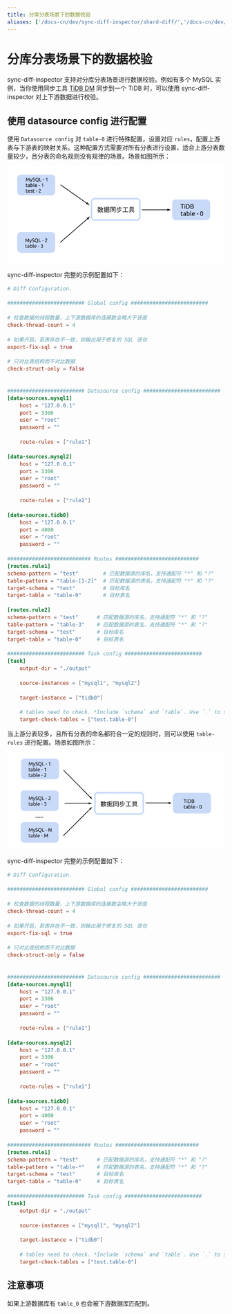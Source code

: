 ```yaml
---
title: 分库分表场景下的数据校验
aliases: ['/docs-cn/dev/sync-diff-inspector/shard-diff/','/docs-cn/dev/reference/tools/sync-diff-inspector/shard-diff/']
---
```


# 分库分表场景下的数据校验

sync-diff-inspector 支持对分库分表场景进行数据校验。例如有多个 MySQL 实例，当你使用同步工具 [TiDB DM](https://docs.pingcap.com/zh/tidb-data-migration/stable/overview) 同步到一个 TiDB 时，可以使用 sync-diff-inspector 对上下游数据进行校验。

## 使用 datasource config 进行配置

使用 `Datasource config` 对 `table-0` 进行特殊配置，设置对应 `rules`，配置上游表与下游表的映射关系。这种配置方式需要对所有分表进行设置，适合上游分表数量较少，且分表的命名规则没有规律的场景。场景如图所示：

![shard-table-sync-1](/media/shard-table-sync-1.png)

sync-diff-inspector 完整的示例配置如下：

```toml
# Diff Configuration.

######################### Global config #########################

# 检查数据的线程数量，上下游数据库的连接数会略大于该值
check-thread-count = 4

# 如果开启，若表存在不一致，则输出用于修复的 SQL 语句
export-fix-sql = true

# 只对比表结构而不对比数据
check-struct-only = false


######################### Datasource config #########################
[data-sources.mysql1]
    host = "127.0.0.1"
    port = 3306
    user = "root"
    password = ""

    route-rules = ["rule1"]

[data-sources.mysql2]
    host = "127.0.0.1"
    port = 3306
    user = "root"
    password = ""

    route-rules = ["rule2"]

[data-sources.tidb0]
    host = "127.0.0.1"
    port = 4000
    user = "root"
    password = ""

########################### Routes ###########################
[routes.rule1]
schema-pattern = "test"        # 匹配数据源的库名，支持通配符 "*" 和 "?"
table-pattern = "table-[1-2]"  # 匹配数据源的表名，支持通配符 "*" 和 "?"
target-schema = "test"         # 目标库名
target-table = "table-0"       # 目标表名

[routes.rule2]
schema-pattern = "test"      # 匹配数据源的库名，支持通配符 "*" 和 "?"
table-pattern = "table-3"    # 匹配数据源的表名，支持通配符 "*" 和 "?"
target-schema = "test"       # 目标库名
target-table = "table-0"     # 目标表名

######################### Task config #########################
[task]
    output-dir = "./output"

    source-instances = ["mysql1", "mysql2"]

    target-instance = ["tidb0"]

    # tables need to check. *Include `schema` and `table`. Use `.` to split*
    target-check-tables = ["test.table-0"]
```

当上游分表较多，且所有分表的命名都符合一定的规则时，则可以使用 `table-rules` 进行配置。场景如图所示：

![shard-table-sync-2](/media/shard-table-sync-2.png)

sync-diff-inspector 完整的示例配置如下：

```toml
# Diff Configuration.

######################### Global config #########################

# 检查数据的线程数量，上下游数据库的连接数会略大于该值
check-thread-count = 4

# 如果开启，若表存在不一致，则输出用于修复的 SQL 语句
export-fix-sql = true

# 只对比表结构而不对比数据
check-struct-only = false


######################### Datasource config #########################
[data-sources.mysql1]
    host = "127.0.0.1"
    port = 3306
    user = "root"
    password = ""

    route-rules = ["rule1"]

[data-sources.mysql2]
    host = "127.0.0.1"
    port = 3306
    user = "root"
    password = ""

    route-rules = ["rule1"]

[data-sources.tidb0]
    host = "127.0.0.1"
    port = 4000
    user = "root"
    password = ""

########################### Routes ###########################
[routes.rule1]
schema-pattern = "test"      # 匹配数据源的库名，支持通配符 "*" 和 "?"
table-pattern = "table-*"    # 匹配数据源的表名，支持通配符 "*" 和 "?"
target-schema = "test"       # 目标库名
target-table = "table-0"     # 目标表名

######################### Task config #########################
[task]
    output-dir = "./output"

    source-instances = ["mysql1", "mysql2"]

    target-instance = ["tidb0"]

    # tables need to check. *Include `schema` and `table`. Use `.` to split*
    target-check-tables = ["test.table-0"]
```

## 注意事项

如果上游数据库有 `table_0` 也会被下游数据库匹配到。